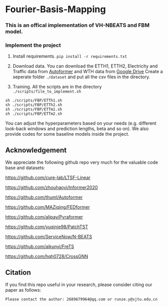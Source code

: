 # Fourier-Basis-Mapping

### This is an offical implementation of VH-NBEATS and FBM model. 

### Implement the project

1. Install requirements. ```pip install -r requirements.txt```

2. Download data. You can download the ETTH1, ETTH2, Electricity and Traffic data from [Autoformer](https://drive.google.com/drive/folders/1ZOYpTUa82_jCcxIdTmyr0LXQfvaM9vIy) and WTH data from [Google Drive](https://drive.google.com/drive/folders/1ohGYWWohJlOlb2gsGTeEq3Wii2egnEPR?usp=sharing) Create a seperate folder ```./dataset``` and put all the csv files in the directory.

3. Training. All the scripts are in the directory ```./scripts/file_to_implement.sh```
```
sh ./scripts/FBP/ETTh1.sh
sh ./scripts/FBP/ETTh2.sh
sh ./scripts/FBP/ETTm1.sh
sh ./scripts/FBP/ETTm2.sh
```
You can adjust the hyperparameters based on your needs (e.g. different look-back windows and prediction lengths, beta and so on). We also provide codes for some baseline models inside the project.


## Acknowledgement

We appreciate the following github repo very much for the valuable code base and datasets:

https://github.com/cure-lab/LTSF-Linear

https://github.com/zhouhaoyi/Informer2020

https://github.com/thuml/Autoformer

https://github.com/MAZiqing/FEDformer

https://github.com/alipay/Pyraformer

https://github.com/yuqinie98/PatchTST

https://github.com/ServiceNow/N-BEATS

https://github.com/aikunyi/FreTS

https://github.com/hqh0728/CrossGNN



## Citation

If you find this repo useful in your research, please consider citing our paper as follows:

```
Please contact the author: 2689679964@qq.com or runze.y@sjtu.edu.cn
